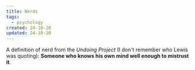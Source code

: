 ```yaml
---
title: Nerds
tags:
  - psychology
created: 24-10-20
updated: 24-10-20
---
```

A definition of nerd from the *Undoing Project* (I don't remember who Lewis was quoting): **Someone who knows his own mind well enough to mistrust it**.